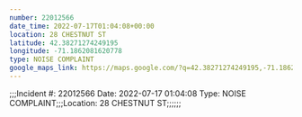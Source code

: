 ```yaml
---
number: 22012566
date_time: 2022-07-17T01:04:08+00:00
location: 28 CHESTNUT ST
latitude: 42.38271274249195
longitude: -71.1862081620778
type: NOISE COMPLAINT
google_maps_link: https://maps.google.com/?q=42.38271274249195,-71.1862081620778
---
```


;;;Incident #: 22012566  Date: 2022-07-17 01:04:08   Type: NOISE COMPLAINT;;;Location: 28 CHESTNUT ST;;;;;;
